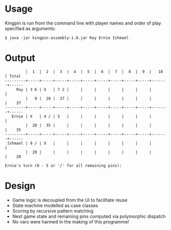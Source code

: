
# Usage

Kingpin is run from the command line with player names and order of play
specified as arguments:

    $ java -jar kingpin-assembly-1.0.jar Roy Ernie Ishmael

# Output

             |  1  |  2  |  3  |  4  |  5  |  6  |  7  |  8  |  9  |   10  | Total
    ---------+-----+-----+-----+-----+-----+-----+-----+-----+-----+-------+------
         Roy | 3 6 | X   | 7 2 |     |     |     |     |     |     |       |
             |   9 |  28 |  37 |     |     |     |     |     |     |       |    37
    ---------+-----+-----+-----+-----+-----+-----+-----+-----+-----+-------+------
       Ernie | X   | 4 / | 5   |     |     |     |     |     |     |       |
             |  20 |  35 |     |     |     |     |     |     |     |       |    35
    ---------+-----+-----+-----+-----+-----+-----+-----+-----+-----+-------+------
     Ishmael | 9 / | X   |     |     |     |     |     |     |     |       |
             |  20 |     |     |     |     |     |     |     |     |       |    20

    Ernie's turn (0 - 5 or '/' for all remaining pins):

# Design

* Game logic is decoupled from the UI to facilitate reuse
* State machine modelled as case classes
* Scoring by recursive pattern matching
* Next game state and remaining pins computed via polymorphic dispatch
* No vars were harmed in the making of this programme!
